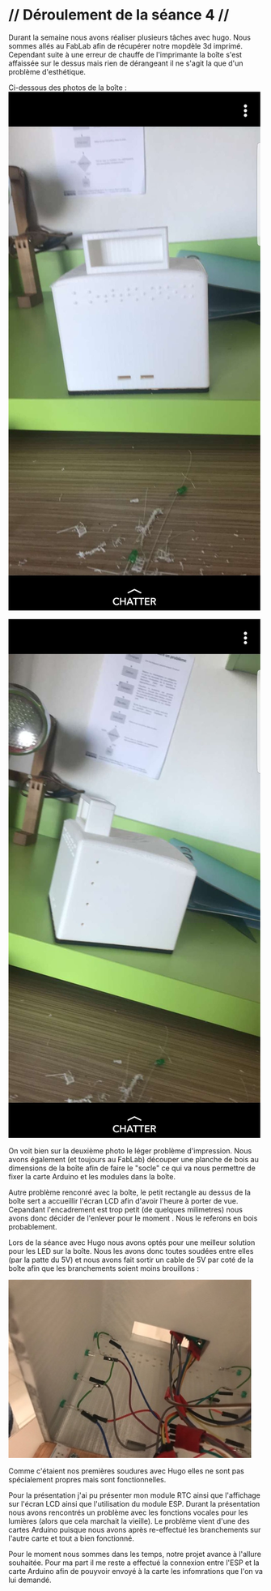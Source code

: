 # // Déroulement de la séance 4 //
Durant la semaine nous avons réaliser plusieurs tâches avec hugo. Nous sommes allés au FabLab afin de récupérer notre mopdèle 
3d imprimé. Cependant suite à une erreur de chauffe de l'imprimante la boîte s'est affaissée sur le dessus mais rien de 
dérangeant il ne s'agit la que d'un problème d'esthétique.

Ci-dessous des photos de la boîte : 
![alt tag](https://raw.githubusercontent.com/ProjetOttoBox/Projet-Arduino/master/Ressources/boite1.jpg)

![alt tag](https://raw.githubusercontent.com/ProjetOttoBox/Projet-Arduino/master/Ressources/boite2.jpg)

On voit bien sur la deuxième photo le léger problème d'impression.
Nous avons également (et toujours au FabLab) découper une planche de bois au dimensions de la boîte afin de faire le "socle" ce
qui va nous permettre de fixer la carte Arduino et les modules dans la boîte.

Autre problème renconré avec la boîte, le petit rectangle au dessus de la boîte sert a accueillir l'écran LCD afin d'avoir l'heure
à porter de vue. Cepandant l'encadrement est trop petit (de quelques milimetres) nous avons donc décider de l'enlever pour le moment
. Nous le referons en bois probablement.

Lors de la séance avec Hugo nous avons optés pour une meilleur solution pour les LED sur la boîte. 
Nous les avons donc toutes soudées entre elles (par la patte du 5V) et nous avons fait sortir un cable de 5V par coté de la boîte
afin que les branchements soient moins brouillons :

![alt tag](https://raw.githubusercontent.com/ProjetOttoBox/Projet-Arduino/master/Ressources/50955242_765235833855197_5613591602413961216_n.jpg)

Comme c'étaient nos premières soudures avec Hugo elles ne sont pas spécialement propres mais sont fonctionnelles.

Pour la présentation j'ai pu présenter mon module RTC ainsi que l'affichage sur l'écran LCD ainsi que l'utilisation du module ESP.
Durant la présentation nous avons rencontrés un problème avec les fonctions vocales pour les lumières (alors que cela marchait la vieille).
Le problème vient d'une des cartes Arduino puisque nous avons après re-effectué les branchements sur l'autre carte et tout a bien
fonctionné.

Pour le moment nous sommes dans les temps, notre projet avance à l'allure souhaitée. Pour ma part il me reste a effectué la 
connexion entre l'ESP et la carte Arduino afin de pouyvoir envoyé à la carte les infomrations que l'on va lui demandé.

